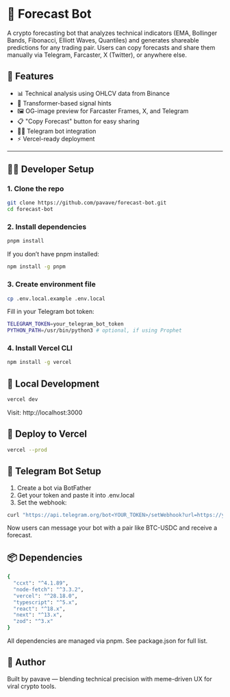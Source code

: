 # 🔮 Forecast Bot

A crypto forecasting bot that analyzes technical indicators (EMA, Bollinger Bands, Fibonacci, Elliott Waves, Quantiles) and generates shareable predictions for any trading pair. Users can copy forecasts and share them manually via Telegram, Farcaster, X (Twitter), or anywhere else.

## 🚀 Features

- 📊 Technical analysis using OHLCV data from Binance
- 🧠 Transformer-based signal hints
- 🖼 OG-image preview for Farcaster Frames, X, and Telegram
- 📋 "Copy Forecast" button for easy sharing
- 🧑‍💻 Telegram bot integration
- ⚡️ Vercel-ready deployment

---

## 🧑‍💻 Developer Setup

### 1. Clone the repo

```bash
git clone https://github.com/pavave/forecast-bot.git
cd forecast-bot
```
### 2. Install dependencies

```bash
pnpm install
```

If you don’t have pnpm installed:

```bash
npm install -g pnpm
```

### 3. Create environment file

```bash
cp .env.local.example .env.local
```

Fill in your Telegram bot token:

```bash
TELEGRAM_TOKEN=your_telegram_bot_token
PYTHON_PATH=/usr/bin/python3 # optional, if using Prophet
```

### 4. Install Vercel CLI

```bash
npm install -g vercel
```

## 🔧 Local Development

```bash
vercel dev
```

Visit: http://localhost:3000

## 🚀 Deploy to Vercel

```bash
vercel --prod
```

## 🤖 Telegram Bot Setup
1. Create a bot via BotFather
2. Get your token and paste it into .env.local
3. Set the webhook:

```bash
curl "https://api.telegram.org/bot<YOUR_TOKEN>/setWebhook?url=https://your-vercel-app.vercel.app/api/telegramWebhook"
```

Now users can message your bot with a pair like BTC-USDC and receive a forecast.

## 📦 Dependencies

```bash
{
  "ccxt": "^4.1.89",
  "node-fetch": "^3.3.2",
  "vercel": "^28.18.0",
  "typescript": "^5.x",
  "react": "^18.x",
  "next": "^13.x",
  "zod": "^3.x"
}
```

All dependencies are managed via pnpm. See package.json for full list.

## 🧠 Author
Built by pavave — blending technical precision with meme-driven UX for viral crypto tools.
